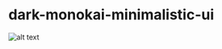# dark-monokai-minimalistic-ui

![alt text](https://github.com/jsartisan/jsartisan-minimalistic-ui/blob/master/screenshot.png?raw=true "Screenshot")
